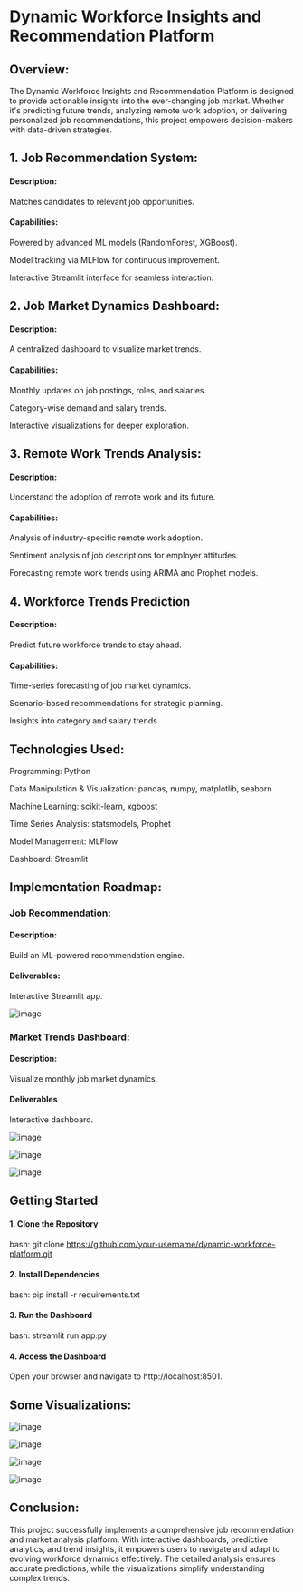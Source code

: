 # Dynamic Workforce Insights and Recommendation Platform

## Overview:

The Dynamic Workforce Insights and Recommendation Platform is designed to provide actionable insights into the ever-changing job market. Whether it's predicting future trends, 
analyzing remote work adoption, or delivering personalized job recommendations, this project empowers decision-makers with data-driven strategies.

## 1. Job Recommendation System:

#### Description: 

Matches candidates to relevant job opportunities.

#### Capabilities:

Powered by advanced ML models (RandomForest, XGBoost).

Model tracking via MLFlow for continuous improvement.

Interactive Streamlit interface for seamless interaction.

## 2. Job Market Dynamics Dashboard:

#### Description: 

A centralized dashboard to visualize market trends.

#### Capabilities:

Monthly updates on job postings, roles, and salaries.

Category-wise demand and salary trends.

Interactive visualizations for deeper exploration.

## 3. Remote Work Trends Analysis:

#### Description:

Understand the adoption of remote work and its future.

#### Capabilities:

Analysis of industry-specific remote work adoption.

Sentiment analysis of job descriptions for employer attitudes.

Forecasting remote work trends using ARIMA and Prophet models.

## 4. Workforce Trends Prediction

#### Description: 

Predict future workforce trends to stay ahead.

#### Capabilities:

Time-series forecasting of job market dynamics.

Scenario-based recommendations for strategic planning.

Insights into category and salary trends.

## Technologies Used:

Programming: Python

Data Manipulation & Visualization: pandas, numpy, matplotlib, seaborn

Machine Learning: scikit-learn, xgboost

Time Series Analysis: statsmodels, Prophet

Model Management: MLFlow

Dashboard: Streamlit

## Implementation Roadmap:

### Job Recommendation:

#### Description:

Build an ML-powered recommendation engine.

#### Deliverables:

Interactive Streamlit app.

![image](https://github.com/user-attachments/assets/96449a74-e4fd-4bdc-8539-217db79e8303)

### Market Trends Dashboard:

#### Description:

Visualize monthly job market dynamics.

#### Deliverables

Interactive dashboard.

![image](https://github.com/user-attachments/assets/0ae338f4-4d14-4787-b6fa-5df09a6b21a6)

![image](https://github.com/user-attachments/assets/344e5ec6-371b-4fdf-ba5f-00ef6a352607)

![image](https://github.com/user-attachments/assets/91825244-f1bb-4994-aeea-38b10f306683)

## Getting Started
#### 1. Clone the Repository
bash:
git clone https://github.com/your-username/dynamic-workforce-platform.git  

#### 2. Install Dependencies
bash:
pip install -r requirements.txt  

#### 3. Run the Dashboard
bash:
streamlit run app.py  

#### 4. Access the Dashboard
Open your browser and navigate to http://localhost:8501.

## Some Visualizations:
![image](https://github.com/user-attachments/assets/121c8cc9-596d-4676-94f5-1223d1942954)

![image](https://github.com/user-attachments/assets/cda45d6d-e0f0-45e2-9d28-20cd57e6ffcc)

![image](https://github.com/user-attachments/assets/bb9ce98d-64d4-4405-8b84-4411a790343a)

![image](https://github.com/user-attachments/assets/9a8e5136-8c7f-4b13-b83b-ae3537bdc2ad)

## Conclusion:
This project successfully implements a comprehensive job recommendation and market analysis platform. With interactive dashboards, predictive analytics, and trend insights, it empowers users to navigate and adapt to evolving workforce dynamics effectively. The detailed analysis ensures accurate predictions, while the visualizations simplify understanding complex trends.


